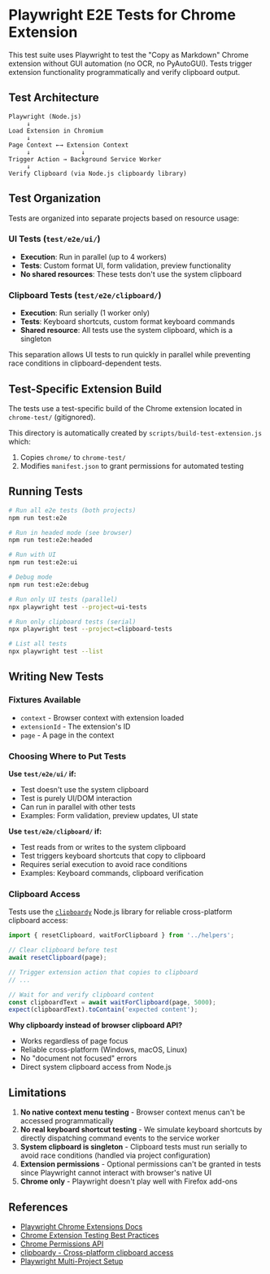 # Playwright E2E Tests for Chrome Extension

This test suite uses Playwright to test the "Copy as Markdown" Chrome extension without GUI automation (no OCR, no PyAutoGUI). Tests trigger extension functionality programmatically and verify clipboard output.

## Test Architecture

```text
Playwright (Node.js)
     ↓
Load Extension in Chromium
     ↓
Page Context ←→ Extension Context
     ↓              ↓
Trigger Action → Background Service Worker
     ↓
Verify Clipboard (via Node.js clipboardy library)
```

## Test Organization

Tests are organized into separate projects based on resource usage:

### UI Tests (`test/e2e/ui/`)

- **Execution**: Run in parallel (up to 4 workers)
- **Tests**: Custom format UI, form validation, preview functionality
- **No shared resources**: These tests don't use the system clipboard

### Clipboard Tests (`test/e2e/clipboard/`)

- **Execution**: Run serially (1 worker only)
- **Tests**: Keyboard shortcuts, custom format keyboard commands
- **Shared resource**: All tests use the system clipboard, which is a singleton

This separation allows UI tests to run quickly in parallel while preventing race conditions in clipboard-dependent tests.

## Test-Specific Extension Build

The tests use a test-specific build of the Chrome extension located in `chrome-test/` (gitignored).

This directory is automatically created by `scripts/build-test-extension.js` which:

1. Copies `chrome/` to `chrome-test/`
2. Modifies `manifest.json` to grant permissions for automated testing

## Running Tests

```bash
# Run all e2e tests (both projects)
npm run test:e2e

# Run in headed mode (see browser)
npm run test:e2e:headed

# Run with UI
npm run test:e2e:ui

# Debug mode
npm run test:e2e:debug

# Run only UI tests (parallel)
npx playwright test --project=ui-tests

# Run only clipboard tests (serial)
npx playwright test --project=clipboard-tests

# List all tests
npx playwright test --list
```

## Writing New Tests

### Fixtures Available

- `context` - Browser context with extension loaded
- `extensionId` - The extension's ID
- `page` - A page in the context

### Choosing Where to Put Tests

**Use `test/e2e/ui/` if:**

- Test doesn't use the system clipboard
- Test is purely UI/DOM interaction
- Can run in parallel with other tests
- Examples: Form validation, preview updates, UI state

**Use `test/e2e/clipboard/` if:**

- Test reads from or writes to the system clipboard
- Test triggers keyboard shortcuts that copy to clipboard
- Requires serial execution to avoid race conditions
- Examples: Keyboard commands, clipboard verification

### Clipboard Access

Tests use the [`clipboardy`](https://www.npmjs.com/package/clipboardy) Node.js library for reliable cross-platform clipboard access:

```typescript
import { resetClipboard, waitForClipboard } from '../helpers';

// Clear clipboard before test
await resetClipboard(page);

// Trigger extension action that copies to clipboard
// ...

// Wait for and verify clipboard content
const clipboardText = await waitForClipboard(page, 5000);
expect(clipboardText).toContain('expected content');
```

**Why clipboardy instead of browser clipboard API?**

- Works regardless of page focus
- Reliable cross-platform (Windows, macOS, Linux)
- No "document not focused" errors
- Direct system clipboard access from Node.js

## Limitations

1. **No native context menu testing** - Browser context menus can't be accessed programmatically
2. **No real keyboard shortcut testing** - We simulate keyboard shortcuts by directly dispatching command events to the service worker
3. **System clipboard is singleton** - Clipboard tests must run serially to avoid race conditions (handled via project configuration)
4. **Extension permissions** - Optional permissions can't be granted in tests since Playwright cannot interact with browser's native UI
5. **Chrome only** - Playwright doesn't play well with Firefox add-ons

## References

- [Playwright Chrome Extensions Docs](https://playwright.dev/docs/chrome-extensions)
- [Chrome Extension Testing Best Practices](https://developer.chrome.com/docs/extensions/mv3/tut_testing/)
- [Chrome Permissions API](https://developer.chrome.com/docs/extensions/reference/api/permissions)
- [clipboardy - Cross-platform clipboard access](https://www.npmjs.com/package/clipboardy)
- [Playwright Multi-Project Setup](https://playwright.dev/docs/test-projects)
